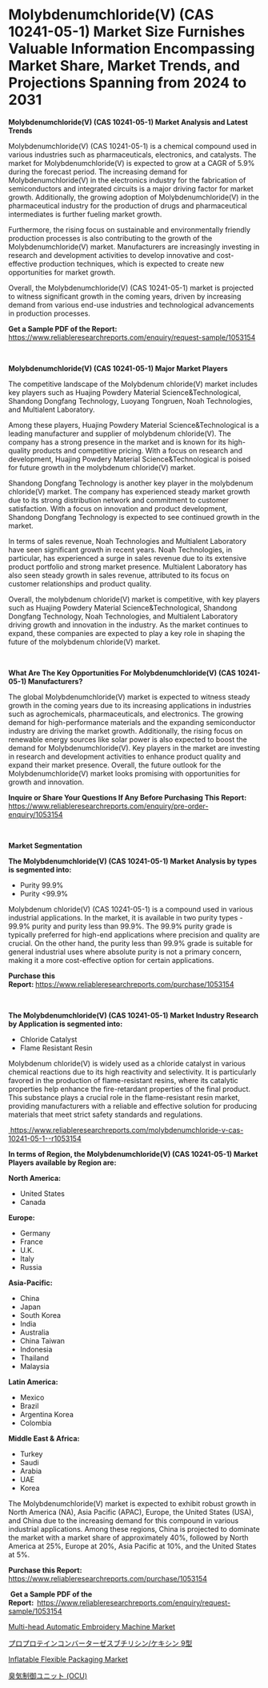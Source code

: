 <p><h1>Molybdenumchloride(V) (CAS 10241-05-1) Market Size Furnishes Valuable Information Encompassing Market Share, Market Trends, and Projections Spanning from 2024 to 2031</h1></p><p><strong>Molybdenumchloride(V) (CAS 10241-05-1) Market Analysis and Latest Trends</strong></p>
<p><p>Molybdenumchloride(V) (CAS 10241-05-1) is a chemical compound used in various industries such as pharmaceuticals, electronics, and catalysts. The market for Molybdenumchloride(V) is expected to grow at a CAGR of 5.9% during the forecast period. The increasing demand for Molybdenumchloride(V) in the electronics industry for the fabrication of semiconductors and integrated circuits is a major driving factor for market growth. Additionally, the growing adoption of Molybdenumchloride(V) in the pharmaceutical industry for the production of drugs and pharmaceutical intermediates is further fueling market growth.</p><p>Furthermore, the rising focus on sustainable and environmentally friendly production processes is also contributing to the growth of the Molybdenumchloride(V) market. Manufacturers are increasingly investing in research and development activities to develop innovative and cost-effective production techniques, which is expected to create new opportunities for market growth.</p><p>Overall, the Molybdenumchloride(V) (CAS 10241-05-1) market is projected to witness significant growth in the coming years, driven by increasing demand from various end-use industries and technological advancements in production processes.</p></p>
<p><strong>Get a Sample PDF of the Report:&nbsp;</strong> <a href="https://www.reliableresearchreports.com/enquiry/request-sample/1053154">https://www.reliableresearchreports.com/enquiry/request-sample/1053154</a></p>
<p>&nbsp;</p>
<p><strong>Molybdenumchloride(V) (CAS 10241-05-1) Major Market Players</strong></p>
<p><p>The competitive landscape of the Molybdenum chloride(V) market includes key players such as Huajing Powdery Material Science&Technological, Shandong Dongfang Technology, Luoyang Tongruen, Noah Technologies, and Multialent Laboratory. </p><p>Among these players, Huajing Powdery Material Science&Technological is a leading manufacturer and supplier of molybdenum chloride(V). The company has a strong presence in the market and is known for its high-quality products and competitive pricing. With a focus on research and development, Huajing Powdery Material Science&Technological is poised for future growth in the molybdenum chloride(V) market.</p><p>Shandong Dongfang Technology is another key player in the molybdenum chloride(V) market. The company has experienced steady market growth due to its strong distribution network and commitment to customer satisfaction. With a focus on innovation and product development, Shandong Dongfang Technology is expected to see continued growth in the market.</p><p>In terms of sales revenue, Noah Technologies and Multialent Laboratory have seen significant growth in recent years. Noah Technologies, in particular, has experienced a surge in sales revenue due to its extensive product portfolio and strong market presence. Multialent Laboratory has also seen steady growth in sales revenue, attributed to its focus on customer relationships and product quality.</p><p>Overall, the molybdenum chloride(V) market is competitive, with key players such as Huajing Powdery Material Science&Technological, Shandong Dongfang Technology, Noah Technologies, and Multialent Laboratory driving growth and innovation in the industry. As the market continues to expand, these companies are expected to play a key role in shaping the future of the molybdenum chloride(V) market.</p></p>
<p>&nbsp;</p>
<p><strong>What Are The Key Opportunities For Molybdenumchloride(V) (CAS 10241-05-1) Manufacturers?</strong></p>
<p><p>The global Molybdenumchloride(V) market is expected to witness steady growth in the coming years due to its increasing applications in industries such as agrochemicals, pharmaceuticals, and electronics. The growing demand for high-performance materials and the expanding semiconductor industry are driving the market growth. Additionally, the rising focus on renewable energy sources like solar power is also expected to boost the demand for Molybdenumchloride(V). Key players in the market are investing in research and development activities to enhance product quality and expand their market presence. Overall, the future outlook for the Molybdenumchloride(V) market looks promising with opportunities for growth and innovation.</p></p>
<p><strong>Inquire or Share Your Questions If Any Before Purchasing This Report:</strong> <a href="https://www.reliableresearchreports.com/enquiry/pre-order-enquiry/1053154">https://www.reliableresearchreports.com/enquiry/pre-order-enquiry/1053154</a></p>
<p>&nbsp;</p>
<p><strong>Market Segmentation</strong></p>
<p><strong>The Molybdenumchloride(V) (CAS 10241-05-1) Market Analysis by types is segmented into:</strong></p>
<p><ul><li>Purity 99.9%</li><li>Purity <99.9%</li></ul></p>
<p><p>Molybdenum chloride(V) (CAS 10241-05-1) is a compound used in various industrial applications. In the market, it is available in two purity types - 99.9% purity and purity less than 99.9%. The 99.9% purity grade is typically preferred for high-end applications where precision and quality are crucial. On the other hand, the purity less than 99.9% grade is suitable for general industrial uses where absolute purity is not a primary concern, making it a more cost-effective option for certain applications.</p></p>
<p><strong>Purchase this Report:&nbsp;</strong><a href="https://www.reliableresearchreports.com/purchase/1053154">https://www.reliableresearchreports.com/purchase/1053154</a></p>
<p>&nbsp;</p>
<p><strong>The Molybdenumchloride(V) (CAS 10241-05-1) Market Industry Research by Application is segmented into:</strong></p>
<p><ul><li>Chloride Catalyst</li><li>Flame Resistant Resin</li></ul></p>
<p><p>Molybdenum chloride(V) is widely used as a chloride catalyst in various chemical reactions due to its high reactivity and selectivity. It is particularly favored in the production of flame-resistant resins, where its catalytic properties help enhance the fire-retardant properties of the final product. This substance plays a crucial role in the flame-resistant resin market, providing manufacturers with a reliable and effective solution for producing materials that meet strict safety standards and regulations.</p></p>
<p><a href="https://www.reliableresearchreports.com/molybdenumchloride-v-cas-10241-05-1--r1053154">&nbsp;https://www.reliableresearchreports.com/molybdenumchloride-v-cas-10241-05-1--r1053154</a></p>
<p><strong>In terms of Region, the Molybdenumchloride(V) (CAS 10241-05-1) Market Players available by Region are:</strong></p>
<p>
    <p> <strong> North America: </strong>
        <ul>
            <li>United States</li>
            <li>Canada</li>
        </ul>
        </p> 
    <p> <strong> Europe: </strong>
        <ul>
            <li>Germany</li>
            <li>France</li>
            <li>U.K.</li>
            <li>Italy</li>
            <li>Russia</li>
        </ul>
        </p> 
    <p> <strong> Asia-Pacific: </strong>
        <ul>
            <li>China</li>
            <li>Japan</li>
            <li>South Korea</li>
            <li>India</li>
            <li>Australia</li>
            <li>China Taiwan</li>
            <li>Indonesia</li>
            <li>Thailand</li>
            <li>Malaysia</li>
        </ul>
        </p> 
    <p> <strong> Latin America: </strong>
        <ul>
            <li>Mexico</li>
            <li>Brazil</li>
            <li>Argentina Korea</li>
            <li>Colombia</li>
        </ul>
        </p> 
    <p> <strong> Middle East & Africa: </strong>
        <ul>
            <li>Turkey</li>
            <li>Saudi</li>
            <li>Arabia</li>
            <li>UAE</li>
            <li>Korea</li>
        </ul>
    </p>
    </p>
<p><p>The Molybdenumchloride(V) market is expected to exhibit robust growth in North America (NA), Asia Pacific (APAC), Europe, the United States (USA), and China due to the increasing demand for this compound in various industrial applications. Among these regions, China is projected to dominate the market with a market share of approximately 40%, followed by North America at 25%, Europe at 20%, Asia Pacific at 10%, and the United States at 5%.</p></p>
<p><strong>Purchase this Report: </strong><a href="https://www.reliableresearchreports.com/purchase/1053154">https://www.reliableresearchreports.com/purchase/1053154</a></p>
<p>&nbsp;<strong>Get a Sample PDF of the Report:&nbsp;&nbsp;</strong><a href="https://www.reliableresearchreports.com/enquiry/request-sample/1053154">https://www.reliableresearchreports.com/enquiry/request-sample/1053154</a></p>
<p><strong></strong></p>
<p><p><a href="https://github.com/brenzgnarento/Market-Research-Report-List-2/blob/main/multi-head-automatic-embroidery-machine-market.md">Multi-head Automatic Embroidery Machine Market</a></p><p><a href="https://github.com/luffiazaza/Market-Research-Report-List-1/blob/main/354932691737.md">プロプロテインコンバーターゼスブチリシン/ケキシン 9型</a></p><p><a href="https://github.com/jerrycopelandthomaswsqd8q/Market-Research-Report-List-2/blob/main/inflatable-flexible-packaging-market.md">Inflatable Flexible Packaging Market</a></p><p><a href="https://github.com/avbqbctihcbe2/Market-Research-Report-List-2/blob/main/153464891736.md">臭気制御ユニット (OCU)</a></p></p>